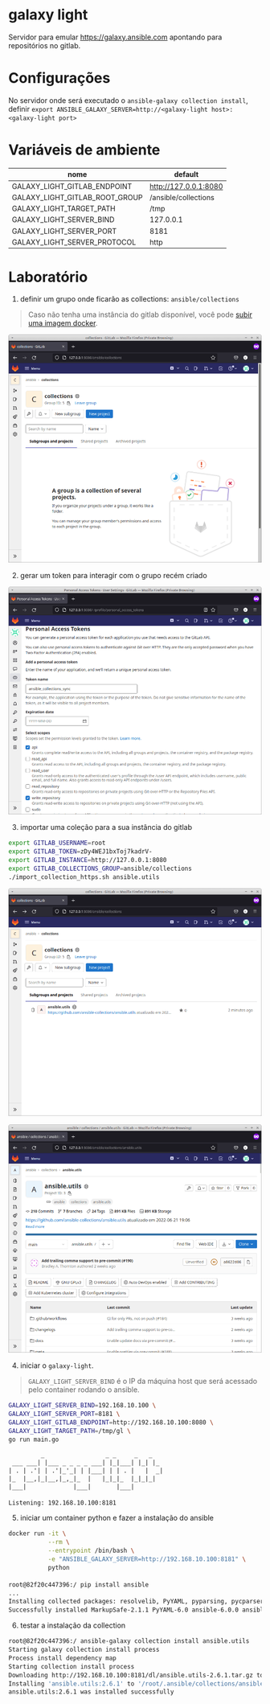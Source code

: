 # galaxy light

Servidor para emular https://galaxy.ansible.com apontando para repositórios no gitlab.

# Configurações

No servidor onde será executado o `ansible-galaxy collection install`, definir `export ANSIBLE_GALAXY_SERVER=http://<galaxy-light host>:<galaxy-light port>`

# Variáveis de ambiente

| nome                           | default               |
|--------------------------------|-----------------------|
| GALAXY_LIGHT_GITLAB_ENDPOINT   | http://127.0.0.1:8080 |
| GALAXY_LIGHT_GITLAB_ROOT_GROUP | /ansible/collections  |
| GALAXY_LIGHT_TARGET_PATH       | /tmp                  |
| GALAXY_LIGHT_SERVER_BIND       | 127.0.0.1             |
| GALAXY_LIGHT_SERVER_PORT       | 8181                  |
| GALAXY_LIGHT_SERVER_PROTOCOL   | http                  |

# Laboratório

1. definir um grupo onde ficarão as collections: `ansible/collections`
> Caso não tenha uma instância do gitlab disponível, você pode [subir uma imagem docker](https://docs.gitlab.com/ee/install/docker.html).

![gitlab ansible collections](./doc/gitlab_ansible_collection.png)

2. gerar um token para interagir com o grupo recém criado

![gitlab ansible collections](./doc/gitlab_token.png)

3. importar uma coleção para a sua instância do gitlab

```bash
export GITLAB_USERNAME=root
export GITLAB_TOKEN=zDy4WEJ1bxToj7kadrV-
export GITLAB_INSTANCE=http://127.0.0.1:8080
export GITLAB_COLLECTIONS_GROUP=ansible/collections
./import_collection_https.sh ansible.utils
```

![gitlab ansible collections](./doc/gitlab_list_collections.png)

![gitlab ansible collections](./doc/gitlab_collection_ansible_utils.png)

4. iniciar o `galaxy-light`.
> `GALAXY_LIGHT_SERVER_BIND` é o IP da máquina host que será acessado pelo container rodando o ansible.

```bash
GALAXY_LIGHT_SERVER_BIND=192.168.10.100 \
GALAXY_LIGHT_SERVER_PORT=8181 \
GALAXY_LIGHT_GITLAB_ENDPOINT=http://192.168.10.100:8080 \
GALAXY_LIGHT_TARGET_PATH=/tmp/gl \
go run main.go
```

```text
         _                 _ _     _   _
 ___ ___| |___ _ _ _ _ ___| |_|___| |_| |_
| . | .'| | .'|_'_| | |___| | | . |   |  _|
|_  |__,|_|__,|_,_|_  |   |_|_|_  |_|_|_|
|___|             |___|       |___|

Listening: 192.168.10.100:8181
```

5. iniciar um container python e fazer a instalação do ansible

```bash
docker run -it \
           --rm \
           --entrypoint /bin/bash \
           -e "ANSIBLE_GALAXY_SERVER=http://192.168.10.100:8181" \
           python

root@82f20c447396:/ pip install ansible
...
Installing collected packages: resolvelib, PyYAML, pyparsing, pycparser, MarkupSafe, packaging, jinja2, cffi, cryptography, ansible-core, ansible
Successfully installed MarkupSafe-2.1.1 PyYAML-6.0 ansible-6.0.0 ansible-core-2.13.1 cffi-1.15.0 cryptography-37.0.3 jinja2-3.1.2 packaging-21.3 pycparser-2.21 pyparsing-3.0.9 resolvelib-0.8.1
```

6. testar a instalação da collection

```bash
root@82f20c447396:/ ansible-galaxy collection install ansible.utils
Starting galaxy collection install process
Process install dependency map
Starting collection install process
Downloading http://192.168.10.100:8181/dl/ansible.utils-2.6.1.tar.gz to /root/.ansible/tmp/ansible-local-197wplrhk1/tmpox40ih7g/ansible.utils-2.6.1-14vly8ns
Installing 'ansible.utils:2.6.1' to '/root/.ansible/collections/ansible_collections/ansible/utils'
ansible.utils:2.6.1 was installed successfully
```
